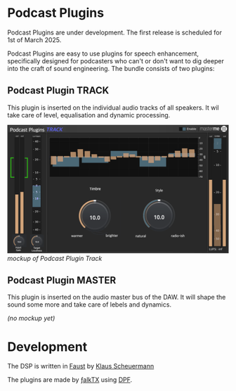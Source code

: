# Podcast Plugins
Podcast Plugins are under development. The first release is scheduled for 1st of March 2025.

Podcast Plugins are easy to use plugins for speech enhancement, specifically designed for podcasters who can't or don't want to dig deeper into the craft of sound engineering.
The bundle consists of two plugins:

## Podcast Plugin TRACK
This plugin is inserted on the individual audio tracks of all speakers. It wil take care of level, equalisation and dynamic processing.

![Plugin GUI](./gui/PodcastPlugin_Track_Mockup.png) *mockup of Podcast Plugin Track*


## Podcast Plugin MASTER
This plugin is inserted on the audio master bus of the DAW. It will shape the sound some more and take care of lebels and dynamics.

*(no mockup yet)*

# Development
The DSP is written in [Faust](https://faust.grame.fr) by [Klaus Scheuermann](https://4ohm.de)

The plugins are made by [ƒalkTX](https://github.com/falkTX) using [DPF](https://github.com/DISTRHO/DPF).